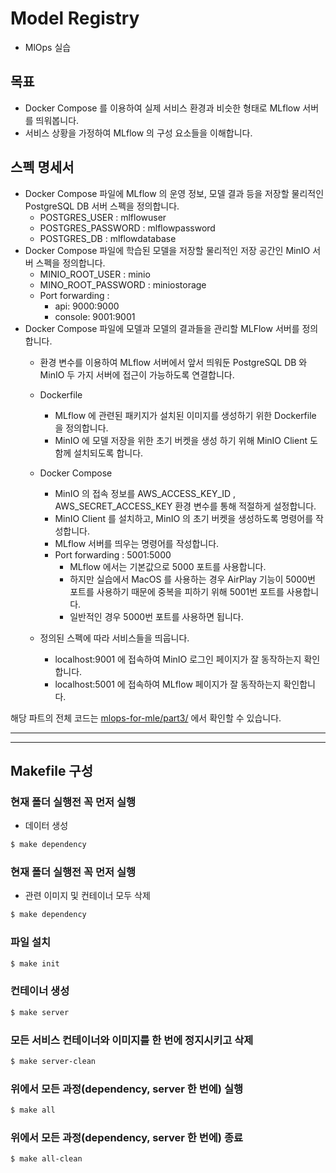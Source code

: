 # Model Registry
- MlOps 실습

## 목표
- Docker Compose 를 이용하여 실제 서비스 환경과 비슷한 형태로 MLflow 서버를 띄워봅니다.
- 서비스 상황을 가정하여 MLflow 의 구성 요소들을 이해합니다.

## 스펙 명세서
- Docker Compose 파일에 MLflow 의 운영 정보, 모델 결과 등을 저장할 물리적인 PostgreSQL DB 서버 스펙을 정의합니다.
    - POSTGRES_USER : mlflowuser
    - POSTGRES_PASSWORD : mlflowpassword
    - POSTGRES_DB : mlflowdatabase
- Docker Compose 파일에 학습된 모델을 저장할 물리적인 저장 공간인 MinIO 서버 스펙을 정의합니다.
    - MINIO_ROOT_USER : minio
    - MINO_ROOT_PASSWORD : miniostorage
    - Port forwarding :
        - api: 9000:9000
        - console: 9001:9001
- Docker Compose 파일에 모델과 모델의 결과들을 관리할 MLFlow 서버를 정의합니다.
    - 환경 변수를 이용하여 MLflow 서버에서 앞서 띄워둔 PostgreSQL DB 와 MinIO 두 가지 서버에 접근이 가능하도록 연결합니다.

    - Dockerfile
        - MLflow 에 관련된 패키지가 설치된 이미지를 생성하기 위한 Dockerfile 을 정의합니다.
        - MinIO 에 모델 저장을 위한 초기 버켓을 생성 하기 위해 MinIO Client 도 함께 설치되도록 합니다.
    - Docker Compose
        - MinIO 의 접속 정보를 AWS_ACCESS_KEY_ID , AWS_SECRET_ACCESS_KEY 환경 변수를 통해 적절하게 설정합니다.
        - MinIO Client 를 설치하고, MinIO 의 초기 버켓을 생성하도록 명령어를 작성합니다.
        - MLflow 서버를 띄우는 명령어를 작성합니다.
        - Port forwarding : 5001:5000
            - MLflow 에서는 기본값으로 5000 포트를 사용합니다.
            - 하지만 실습에서 MacOS 를 사용하는 경우 AirPlay 기능이 5000번 포트를 사용하기 때문에 중복을 피하기 위해 5001번 포트를 사용합니다.
            - 일반적인 경우 5000번 포트를 사용하면 됩니다.
    - 정의된 스펙에 따라 서비스들을 띄웁니다.
        - localhost:9001 에 접속하여 MinIO 로그인 페이지가 잘 동작하는지 확인합니다.
        - localhost:5001 에 접속하여 MLflow 페이지가 잘 동작하는지 확인합니다.

해당 파트의 전체 코드는 [mlops-for-mle/part3/](https://github.com/mlops-for-mle/mlops-for-mle/tree/main/part3) 에서 확인할 수 있습니다.

---
---
## Makefile 구성

### 현재 폴더 실행전 꼭 먼저 실행 
- 데이터 생성
```bash
$ make dependency
```
### 현재 폴더 실행전 꼭 먼저 실행 
- 관련 이미지 및 컨테이너 모두 삭제
```bash
$ make dependency
```

### 파일 설치
```bash
$ make init
```
### 컨테이너 생성
```bash
$ make server
```
### 모든 서비스 컨테이너와 이미지를 한 번에 정지시키고 삭제 
```bash
$ make server-clean
```

### 위에서 모든 과정(dependency, server 한 번에) 실행
```bash
$ make all
```
### 위에서 모든 과정(dependency, server 한 번에) 종료
```bash
$ make all-clean
```
